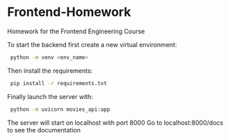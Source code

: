 # Frontend-Homework
 Homework for the Frontend Engineering Course

To start the backend first create a new virtual environment:
```bash
 python -m venv <env_name>
```

Then install the requirements:
```bash
 pip install -r requirements.txt
```

Finally launch the server with:
```bash
 python -m uvicorn movies_api:app
```

The server will start on localhost with port 8000
Go to localhost:8000/docs to see the documentation
